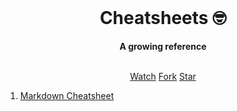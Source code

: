 <head>
  <script async defer src="https://buttons.github.io/buttons.js"></script>
</head>

<body>
  <div align="center">
    <br>
    <h1>Cheatsheets  🤓</h1>
    <strong>A growing reference</strong>
  </div>
  <br>

  <p align="center">
    <a class="github-button" href="https://github.com/hongmei-codes/cheatsheet-collection/subscription" data-color-scheme="no-preference: light; light: dark; dark: light;" data-icon="octicon-eye" data-show-count="true" aria-label="Watch hongmei-codes/cheatsheet-collection on GitHub">Watch</a>
    <a class="github-button" href="https://github.com/hongmei-codes/cheatsheet-collection/fork" data-color-scheme="no-preference: light; light: dark; dark: light;" data-icon="octicon-repo-forked" data-show-count="true" aria-label="Fork hongmei-codes/cheatsheet-collection on GitHub">Fork</a>
    <a class="github-button" href="https://github.com/hongmei-codes/cheatsheet-collection" data-color-scheme="no-preference: light; light: dark; dark: light;" data-icon="octicon-star" data-show-count="true" aria-label="Star hongmei-codes/cheatsheet-collection on GitHub">Star</a>
  </p>
</body>


1. [Markdown Cheatsheet](https://github.com/hongmei-codes/cheetsheet-collection/blob/master/markdown.md)
